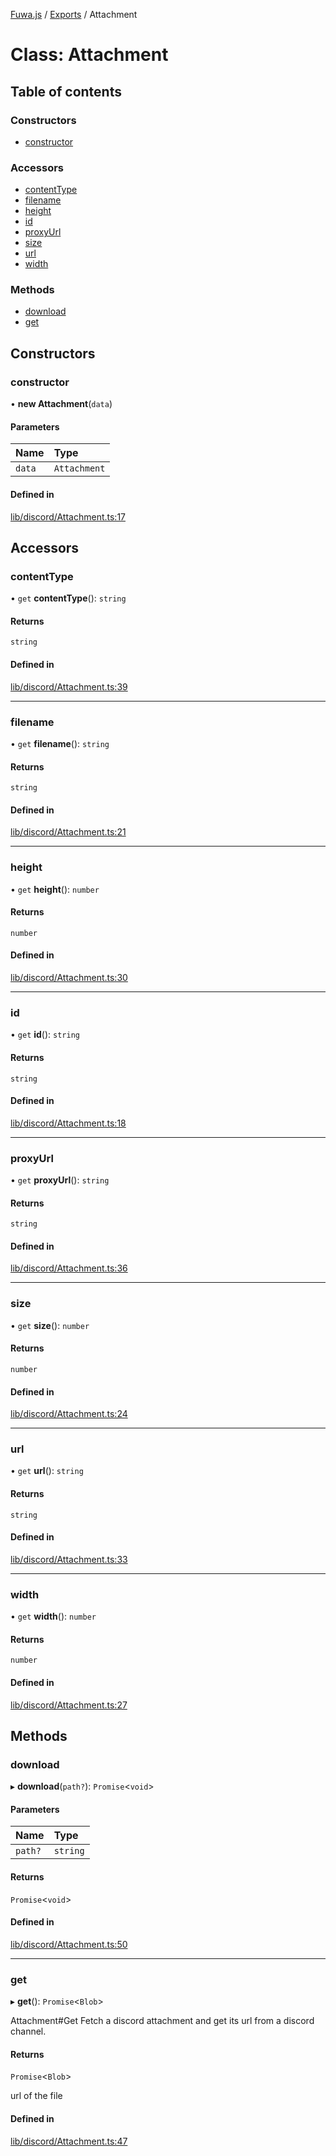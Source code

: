 [Fuwa.js](../README.md) / [Exports](../modules.md) / Attachment

# Class: Attachment

## Table of contents

### Constructors

- [constructor](Attachment.md#constructor)

### Accessors

- [contentType](Attachment.md#contenttype)
- [filename](Attachment.md#filename)
- [height](Attachment.md#height)
- [id](Attachment.md#id)
- [proxyUrl](Attachment.md#proxyurl)
- [size](Attachment.md#size)
- [url](Attachment.md#url)
- [width](Attachment.md#width)

### Methods

- [download](Attachment.md#download)
- [get](Attachment.md#get)

## Constructors

### constructor

• **new Attachment**(`data`)

#### Parameters

| Name | Type |
| :------ | :------ |
| `data` | `Attachment` |

#### Defined in

[lib/discord/Attachment.ts:17](https://github.com/fuwajs/fuwa.js/blob/e4bacda/src/lib/discord/Attachment.ts#L17)

## Accessors

### contentType

• `get` **contentType**(): `string`

#### Returns

`string`

#### Defined in

[lib/discord/Attachment.ts:39](https://github.com/fuwajs/fuwa.js/blob/e4bacda/src/lib/discord/Attachment.ts#L39)

___

### filename

• `get` **filename**(): `string`

#### Returns

`string`

#### Defined in

[lib/discord/Attachment.ts:21](https://github.com/fuwajs/fuwa.js/blob/e4bacda/src/lib/discord/Attachment.ts#L21)

___

### height

• `get` **height**(): `number`

#### Returns

`number`

#### Defined in

[lib/discord/Attachment.ts:30](https://github.com/fuwajs/fuwa.js/blob/e4bacda/src/lib/discord/Attachment.ts#L30)

___

### id

• `get` **id**(): `string`

#### Returns

`string`

#### Defined in

[lib/discord/Attachment.ts:18](https://github.com/fuwajs/fuwa.js/blob/e4bacda/src/lib/discord/Attachment.ts#L18)

___

### proxyUrl

• `get` **proxyUrl**(): `string`

#### Returns

`string`

#### Defined in

[lib/discord/Attachment.ts:36](https://github.com/fuwajs/fuwa.js/blob/e4bacda/src/lib/discord/Attachment.ts#L36)

___

### size

• `get` **size**(): `number`

#### Returns

`number`

#### Defined in

[lib/discord/Attachment.ts:24](https://github.com/fuwajs/fuwa.js/blob/e4bacda/src/lib/discord/Attachment.ts#L24)

___

### url

• `get` **url**(): `string`

#### Returns

`string`

#### Defined in

[lib/discord/Attachment.ts:33](https://github.com/fuwajs/fuwa.js/blob/e4bacda/src/lib/discord/Attachment.ts#L33)

___

### width

• `get` **width**(): `number`

#### Returns

`number`

#### Defined in

[lib/discord/Attachment.ts:27](https://github.com/fuwajs/fuwa.js/blob/e4bacda/src/lib/discord/Attachment.ts#L27)

## Methods

### download

▸ **download**(`path?`): `Promise`<`void`\>

#### Parameters

| Name | Type |
| :------ | :------ |
| `path?` | `string` |

#### Returns

`Promise`<`void`\>

#### Defined in

[lib/discord/Attachment.ts:50](https://github.com/fuwajs/fuwa.js/blob/e4bacda/src/lib/discord/Attachment.ts#L50)

___

### get

▸ **get**(): `Promise`<`Blob`\>

Attachment#Get
Fetch a discord attachment and get its url from a discord channel.

#### Returns

`Promise`<`Blob`\>

url of the file

#### Defined in

[lib/discord/Attachment.ts:47](https://github.com/fuwajs/fuwa.js/blob/e4bacda/src/lib/discord/Attachment.ts#L47)
